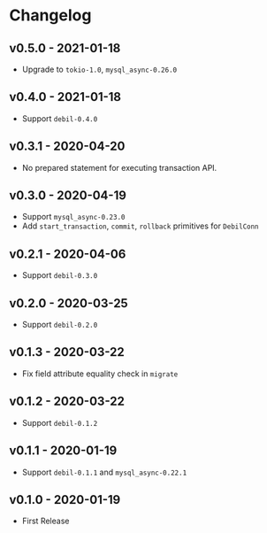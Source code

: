 # Changelog

## v0.5.0 - 2021-01-18

- Upgrade to `tokio-1.0`, `mysql_async-0.26.0`

## v0.4.0 - 2021-01-18

- Support `debil-0.4.0`

## v0.3.1 - 2020-04-20

- No prepared statement for executing transaction API.

## v0.3.0 - 2020-04-19

- Support `mysql_async-0.23.0`
- Add `start_transaction`, `commit`, `rollback` primitives for `DebilConn`

## v0.2.1 - 2020-04-06

- Support `debil-0.3.0`

## v0.2.0 - 2020-03-25

- Support `debil-0.2.0`

## v0.1.3 - 2020-03-22

- Fix field attribute equality check in `migrate`

## v0.1.2 - 2020-03-22

- Support `debil-0.1.2`

## v0.1.1 - 2020-01-19

- Support `debil-0.1.1` and `mysql_async-0.22.1`

## v0.1.0 - 2020-01-19

* First Release

